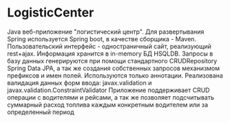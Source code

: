 # LogisticCenter
Java веб-приложение "логистический центр". 
Для развертывания Spring используется Spring boot, в качестве сборщика - Maven. 
Пользовательский интерфейс - одностраничный сайт, реализующий rest+ajax. 
Информация хранится в in-memory БД HSQLDB. Запросы в базу данных генерируются при помощи стандартного CRUDRepository Spring Data JPA, 
а так же создания собственных запросов механизмом префиксов и имен полей.
Используются только аннотации.
Реализована валидация данных форм ввода: javax.validation и javax.validation.ConstraintValidator
Приложение поддерживает CRUD операции с водителями и рейсами, а так же позволяет подсчитывать суммарный расход 
топлива каждым конкретным водителем или за определенный период
